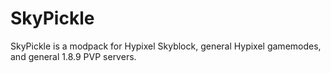 # SkyPickle

SkyPickle is a modpack for Hypixel Skyblock, general Hypixel gamemodes, and general 1.8.9 PVP servers.

